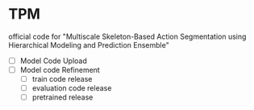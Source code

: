 # TPM
official code for "Multiscale Skeleton-Based Action Segmentation using Hierarchical Modeling and Prediction
Ensemble"

*[ ] Model Code Upload
*[ ] Model code Refinement
  *[ ] train code release
  *[ ] evaluation code release
  *[ ] pretrained release
